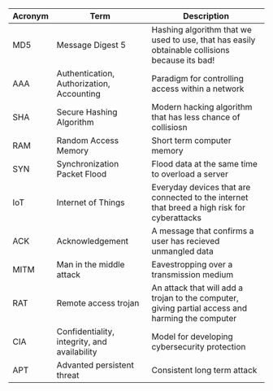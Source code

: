 Acronym | Term | Description
----| ----| -----
MD5 | Message Digest 5 | Hashing algorithm that we used to use, that has easily obtainable collisions because its bad!
AAA | Authentication, Authorization, Accounting | Paradigm for controlling access within a network
SHA | Secure Hashing Algorithm | Modern hacking algorithm that has less chance of collisiosn
RAM | Random Access Memory | Short term computer memory
SYN | Synchronization Packet Flood | Flood data at the same time to overload a server
IoT | Internet of Things | Everyday devices that are connected to the internet that breed a high risk for cyberattacks
ACK | Acknowledgement | A message that confirms a user has recieved unmangled data
MITM | Man in the middle attack | Eavestropping over a transmission medium
RAT | Remote access trojan | An attack that will add a trojan to the computer, giving partial access and harming the computer
CIA | Confidentiality, integrity, and availability | Model for developing cybersecurity protection
APT | Advanted persistent threat | Consistent long term attack


